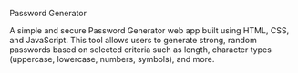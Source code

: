 Password Generator

A simple and secure Password Generator web app built using HTML, CSS, and JavaScript. This tool allows users to generate strong, random passwords based on selected criteria such as length, character types (uppercase, lowercase, numbers, symbols), and more.